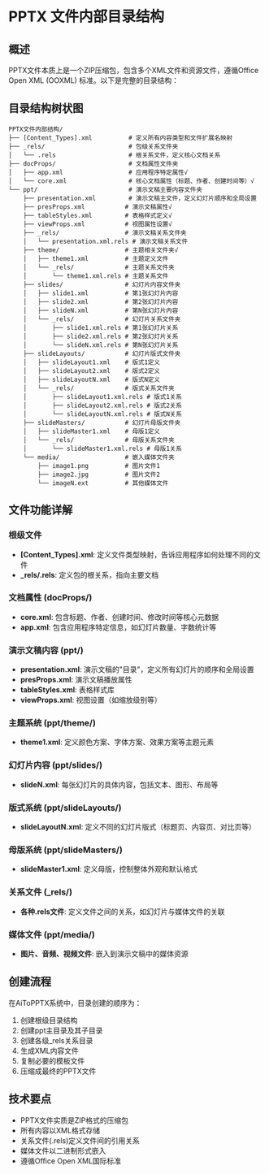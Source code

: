 # PPTX 文件内部目录结构

## 概述
PPTX文件本质上是一个ZIP压缩包，包含多个XML文件和资源文件，遵循Office Open XML (OOXML) 标准。以下是完整的目录结构：

## 目录结构树状图
```
PPTX文件内部结构/
├── [Content_Types].xml          # 定义所有内容类型和文件扩展名映射
├── _rels/                       # 包级关系文件夹
│   └── .rels                    # 根关系文件，定义核心文档关系
├── docProps/                    # 文档属性文件夹
│   ├── app.xml                  # 应用程序特定属性√
│   └── core.xml                 # 核心文档属性（标题、作者、创建时间等）√
└── ppt/                         # 演示文稿主要内容文件夹
    ├── presentation.xml         # 演示文稿主文件，定义幻灯片顺序和全局设置
    ├── presProps.xml           # 演示文稿属性√
    ├── tableStyles.xml         # 表格样式定义√
    ├── viewProps.xml           # 视图属性设置√
    ├── _rels/                  # 演示文稿关系文件夹
    │   └── presentation.xml.rels # 演示文稿关系文件
    ├── theme/                  # 主题相关文件夹√
    │   ├── theme1.xml          # 主题定义文件
    │   └── _rels/              # 主题关系文件夹
    │       └── theme1.xml.rels # 主题关系文件
    ├── slides/                 # 幻灯片内容文件夹
    │   ├── slide1.xml          # 第1张幻灯片内容
    │   ├── slide2.xml          # 第2张幻灯片内容
    │   ├── slideN.xml          # 第N张幻灯片内容
    │   └── _rels/              # 幻灯片关系文件夹
    │       ├── slide1.xml.rels # 第1张幻灯片关系
    │       ├── slide2.xml.rels # 第2张幻灯片关系
    │       └── slideN.xml.rels # 第N张幻灯片关系
    ├── slideLayouts/           # 幻灯片版式文件夹
    │   ├── slideLayout1.xml    # 版式1定义
    │   ├── slideLayout2.xml    # 版式2定义
    │   ├── slideLayoutN.xml    # 版式N定义
    │   └── _rels/              # 版式关系文件夹
    │       ├── slideLayout1.xml.rels # 版式1关系
    │       ├── slideLayout2.xml.rels # 版式2关系
    │       └── slideLayoutN.xml.rels # 版式N关系
    ├── slideMasters/           # 幻灯片母版文件夹
    │   ├── slideMaster1.xml    # 母版1定义
    │   └── _rels/              # 母版关系文件夹
    │       └── slideMaster1.xml.rels # 母版1关系
    └── media/                  # 嵌入媒体文件夹
        ├── image1.png          # 图片文件1
        ├── image2.jpg          # 图片文件2
        └── imageN.ext          # 其他媒体文件
```

## 文件功能详解

### 根级文件
- **[Content_Types].xml**: 定义文件类型映射，告诉应用程序如何处理不同的文件
- **_rels/.rels**: 定义包的根关系，指向主要文档

### 文档属性 (docProps/)
- **core.xml**: 包含标题、作者、创建时间、修改时间等核心元数据
- **app.xml**: 包含应用程序特定信息，如幻灯片数量、字数统计等

### 演示文稿内容 (ppt/)
- **presentation.xml**: 演示文稿的"目录"，定义所有幻灯片的顺序和全局设置
- **presProps.xml**: 演示文稿播放属性
- **tableStyles.xml**: 表格样式库
- **viewProps.xml**: 视图设置（如缩放级别等）

### 主题系统 (ppt/theme/)
- **theme1.xml**: 定义颜色方案、字体方案、效果方案等主题元素

### 幻灯片内容 (ppt/slides/)
- **slideN.xml**: 每张幻灯片的具体内容，包括文本、图形、布局等

### 版式系统 (ppt/slideLayouts/)
- **slideLayoutN.xml**: 定义不同的幻灯片版式（标题页、内容页、对比页等）

### 母版系统 (ppt/slideMasters/)
- **slideMaster1.xml**: 定义母版，控制整体外观和默认格式

### 关系文件 (_rels/)
- **各种.rels文件**: 定义文件之间的关系，如幻灯片与媒体文件的关联

### 媒体文件 (ppt/media/)
- **图片、音频、视频文件**: 嵌入到演示文稿中的媒体资源

## 创建流程
在AiToPPTX系统中，目录创建的顺序为：
1. 创建根级目录结构
2. 创建ppt主目录及其子目录
3. 创建各级_rels关系目录
4. 生成XML内容文件
5. 复制必要的模板文件
6. 压缩成最终的PPTX文件

## 技术要点
- PPTX文件实质是ZIP格式的压缩包
- 所有内容以XML格式存储
- 关系文件(.rels)定义文件间的引用关系
- 媒体文件以二进制形式嵌入
- 遵循Office Open XML国际标准
